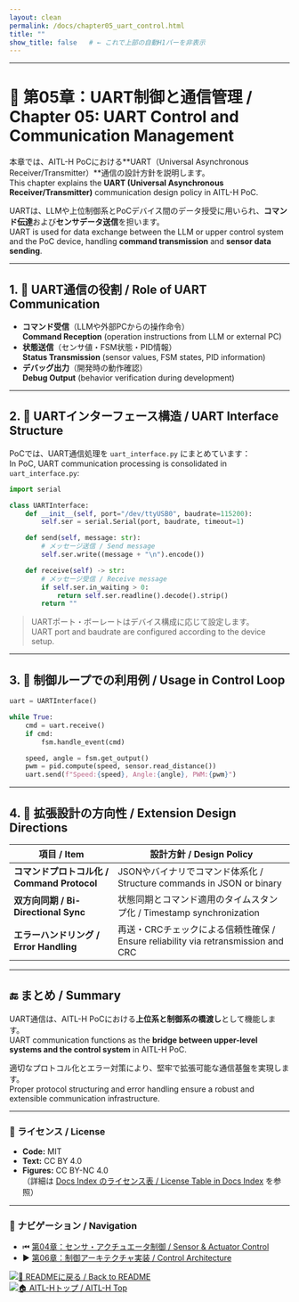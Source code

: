 ```yaml
---
layout: clean
permalink: /docs/chapter05_uart_control.html
title: ""
show_title: false   # ← これで上部の自動H1バーを非表示
---
```


---

# 🔌 第05章：UART制御と通信管理 / Chapter 05: UART Control and Communication Management

本章では、AITL-H PoCにおける**UART（Universal Asynchronous Receiver/Transmitter）**通信の設計方針を説明します。  
This chapter explains the **UART (Universal Asynchronous Receiver/Transmitter)** communication design policy in AITL-H PoC.

UARTは、LLMや上位制御系とPoCデバイス間のデータ授受に用いられ、**コマンド伝達**および**センサデータ送信**を担います。  
UART is used for data exchange between the LLM or upper control system and the PoC device, handling **command transmission** and **sensor data sending**.

---

## 1. 📡 UART通信の役割 / Role of UART Communication

- **コマンド受信**（LLMや外部PCからの操作命令）  
  **Command Reception** (operation instructions from LLM or external PC)
- **状態送信**（センサ値・FSM状態・PID情報）  
  **Status Transmission** (sensor values, FSM states, PID information)
- **デバッグ出力**（開発時の動作確認）  
  **Debug Output** (behavior verification during development)

---

## 2. 🧩 UARTインターフェース構造 / UART Interface Structure

PoCでは、UART通信処理を `uart_interface.py` にまとめています：  
In PoC, UART communication processing is consolidated in `uart_interface.py`:

```python
import serial

class UARTInterface:
    def __init__(self, port="/dev/ttyUSB0", baudrate=115200):
        self.ser = serial.Serial(port, baudrate, timeout=1)

    def send(self, message: str):
        # メッセージ送信 / Send message
        self.ser.write((message + "\n").encode())

    def receive(self) -> str:
        # メッセージ受信 / Receive message
        if self.ser.in_waiting > 0:
            return self.ser.readline().decode().strip()
        return ""
```

> UARTポート・ボーレートはデバイス構成に応じて設定します。  
> UART port and baudrate are configured according to the device setup.

---

## 3. 🔁 制御ループでの利用例 / Usage in Control Loop

```python
uart = UARTInterface()

while True:
    cmd = uart.receive()
    if cmd:
        fsm.handle_event(cmd)

    speed, angle = fsm.get_output()
    pwm = pid.compute(speed, sensor.read_distance())
    uart.send(f"Speed:{speed}, Angle:{angle}, PWM:{pwm}")
```

---

## 4. 🔄 拡張設計の方向性 / Extension Design Directions

| 項目 / Item | 設計方針 / Design Policy |
|-------------|--------------------------|
| **コマンドプロトコル化 / Command Protocol** | JSONやバイナリでコマンド体系化 / Structure commands in JSON or binary |
| **双方向同期 / Bi-Directional Sync** | 状態同期とコマンド適用のタイムスタンプ化 / Timestamp synchronization |
| **エラーハンドリング / Error Handling** | 再送・CRCチェックによる信頼性確保 / Ensure reliability via retransmission and CRC |

---

## 🔚 まとめ / Summary

UART通信は、AITL-H PoCにおける**上位系と制御系の橋渡し**として機能します。  
UART communication functions as the **bridge between upper-level systems and the control system** in AITL-H PoC.

適切なプロトコル化とエラー対策により、堅牢で拡張可能な通信基盤を実現します。  
Proper protocol structuring and error handling ensure a robust and extensible communication infrastructure.

---

### 📝 **ライセンス / License**
- **Code:** MIT  
- **Text:** CC BY 4.0  
- **Figures:** CC BY-NC 4.0  
（詳細は [Docs Index のライセンス表 / License Table in Docs Index](https://samizo-aitl.github.io/AITL-H/docs/#-ライセンス--license) を参照）

---

### 🔗 **ナビゲーション / Navigation**
- ⏮ [第04章：センサ・アクチュエータ制御 / Sensor & Actuator Control](https://samizo-aitl.github.io/AITL-H/docs/chapter04_sensor_interface.html)  
- ▶️ [第06章：制御アーキテクチャ実装 / Control Architecture](https://samizo-aitl.github.io/AITL-H/docs/chapter06_run_main_arch.html)  

[![📄 READMEに戻る / Back to README](https://img.shields.io/badge/Back%20to-README-blue?logo=readme)](https://samizo-aitl.github.io/AITL-H/docs/)  
[![🏠 AITL-Hトップ / AITL-H Top](https://img.shields.io/badge/AITL--H-Top-brightgreen?logo=github)](https://samizo-aitl.github.io/AITL-H/)

